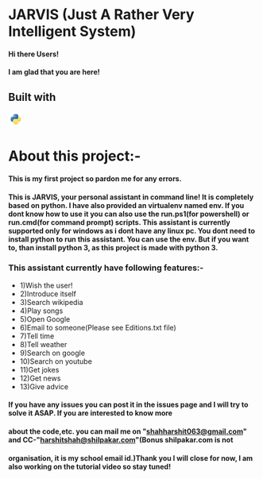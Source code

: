 # JARVIS (Just A Rather Very Intelligent System)
#### Hi there Users!
#### I am glad that you are here!
## Built with

<code><img height="30" src="https://raw.githubusercontent.com/github/explore/80688e429a7d4ef2fca1e82350fe8e3517d3494d/topics/python/python.png"></code>

# About this project:-
#### This is my first project so pardon me for any errors.
#### This is JARVIS, your personal assistant in command line! It is completely based on python. I have also provided an virtualenv named env. If you dont know how to use it you can also use the run.ps1(for powershell) or run.cmd(for command prompt) scripts. This assistant is currently supported only for windows as i dont have any linux pc. You dont need to install python to run this assistant. You can use the env. But if you want to, than install python 3, as this project is made with python 3. 
### This assistant currently have following features:- 
 - 1)Wish the user! 
 - 2)Introduce itself 
 - 3)Search wikipedia 
 - 4)Play songs 
 - 5)Open Google 
 - 6)Email to someone(Please see Editions.txt file) 
 - 7)Tell time 
 - 8)Tell weather 
 - 9)Search on google 
 - 10)Search on youtube 
 - 11)Get jokes 
 - 12)Get news 
 - 13)Give advice 
#### If you have any issues you can post it in the issues page and I will try to solve it ASAP. If you are interested to know more
#### about the code,etc. you can mail me on "shahharshit063@gmail.com" and CC-"harshitshah@shilpakar.com"(Bonus shilpakar.com is not
#### organisation, it is my school email id.)Thank you I will close for now, I am also working on the tutorial video so stay tuned!